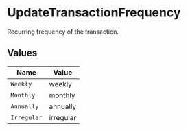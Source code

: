# UpdateTransactionFrequency

Recurring frequency of the transaction.


## Values

| Name        | Value       |
| ----------- | ----------- |
| `Weekly`    | weekly      |
| `Monthly`   | monthly     |
| `Annually`  | annually    |
| `Irregular` | irregular   |
